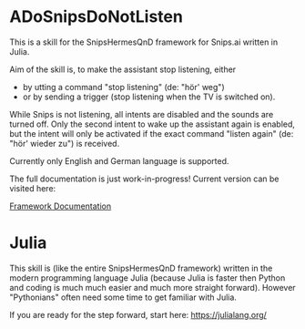 # ADoSnipsDoNotListen

This is a skill for the SnipsHermesQnD framework for Snips.ai
written in Julia.

Aim of the skill is, to make the assistant stop listening, either
- by utting a command "stop listening" (de: "hör' weg")
- or by sending a trigger (stop listening when the TV is
  switched on).

While Snips is not listening, all intents are disabled and the
sounds are turned off. Only the
second intent to wake up the assistant again is enabled, but the
intent will only be activated if the exact command "listen again"
(de: "hör' wieder zu")
is received.

Currently only English and German language is supported.



 The full documentation is just work-in-progress!
 Current version can be visited here:

 [Framework Documentation](https://andreasdominik.github.io/ADoSnipsQnD/dev)

# Julia

This skill is (like the entire SnipsHermesQnD framework) written in the
modern programming language Julia (because Julia is faster
then Python and coding is much much easier and much more straight forward).
However "Pythonians" often need some time to get familiar with Julia.

If you are ready for the step forward, start here: https://julialang.org/
